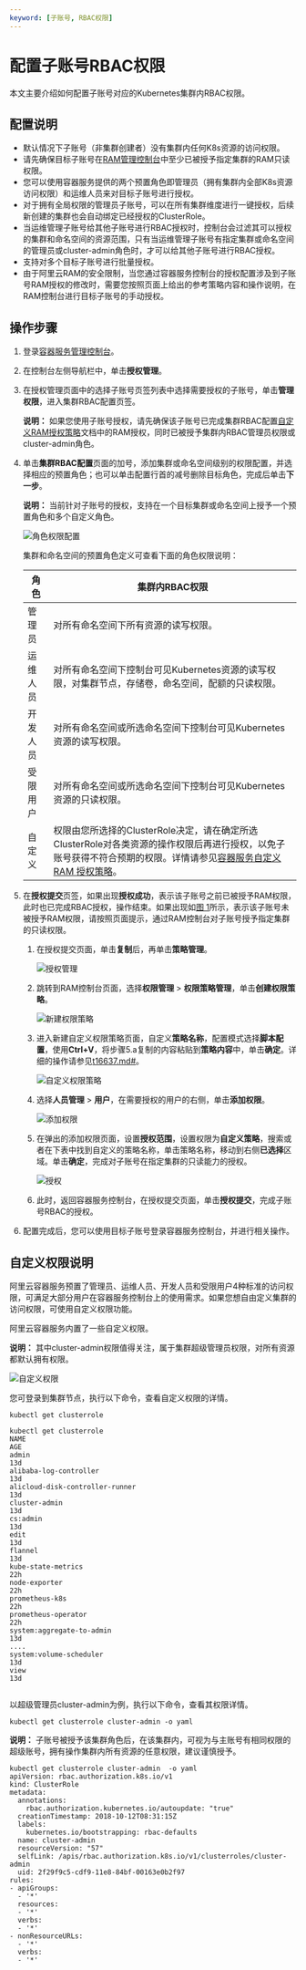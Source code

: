 ```yaml
---
keyword: [子账号, RBAC权限]
---
```


# 配置子账号RBAC权限

本文主要介绍如何配置子账号对应的Kubernetes集群内RBAC权限。

## 配置说明

-   默认情况下子账号（非集群创建者）没有集群内任何K8s资源的访问权限。
-   请先确保目标子账号在[RAM管理控制台](https://ram.console.aliyun.com/)中至少已被授予指定集群的RAM只读权限。
-   您可以使用容器服务提供的两个预置角色即管理员（拥有集群内全部K8s资源访问权限）和运维人员来对目标子账号进行授权。
-   对于拥有全局权限的管理员子账号，可以在所有集群维度进行一键授权，后续新创建的集群也会自动绑定已经授权的ClusterRole。
-   当运维管理子账号给其他子账号进行RBAC授权时，控制台会过滤其可以授权的集群和命名空间的资源范围，只有当运维管理子账号有指定集群或命名空间的管理员或cluster-admin角色时，才可以给其他子账号进行RBAC授权。
-   支持对多个目标子账号进行批量授权。
-   由于阿里云RAM的安全限制，当您通过容器服务控制台的授权配置涉及到子账号RAM授权的修改时，需要您按照页面上给出的参考策略内容和操作说明，在RAM控制台进行目标子账号的手动授权。

## 操作步骤

1.  登录[容器服务管理控制台](https://cs.console.aliyun.com)。

2.  在控制台左侧导航栏中，单击**授权管理**。

3.  在授权管理页面中的选择子账号页签列表中选择需要授权的子账号，单击**管理权限**，进入集群RBAC配置页签。

    **说明：** 如果您使用子账号授权，请先确保该子账号已完成集群RBAC配置[自定义RAM授权策略](/cn.zh-CN/Kubernetes集群用户指南/授权管理/自定义RAM授权策略.md)文档中的RAM授权，同时已被授予集群内RBAC管理员权限或cluster-admin角色。

4.  单击**集群RBAC配置**页面的加号，添加集群或命名空间级别的权限配置，并选择相应的预置角色；也可以单击配置行首的减号删除目标角色，完成后单击**下一步**。

    **说明：** 当前针对子账号的授权，支持在一个目标集群或命名空间上授予一个预置角色和多个自定义角色。

    ![角色权限配置](https://static-aliyun-doc.oss-accelerate.aliyuncs.com/assets/img/zh-CN/0175659951/p10618.png)

    集群和命名空间的预置角色定义可查看下面的角色权限说明：

    |角色|集群内RBAC权限|
    |--|---------|
    |管理员|对所有命名空间下所有资源的读写权限。|
    |运维人员|对所有命名空间下控制台可见Kubernetes资源的读写权限，对集群节点，存储卷，命名空间，配额的只读权限。|
    |开发人员|对所有命名空间或所选命名空间下控制台可见Kubernetes资源的读写权限。|
    |受限用户|对所有命名空间或所选命名空间下控制台可见Kubernetes资源的只读权限。|
    |自定义|权限由您所选择的ClusterRole决定，请在确定所选ClusterRole对各类资源的操作权限后再进行授权，以免子账号获得不符合预期的权限。详情请参见[容器服务自定义 RAM 授权策略](/cn.zh-CN/Kubernetes集群用户指南/授权管理/自定义RAM授权策略.md)。|

5.  在**授权提交**页签，如果出现**授权成功**，表示该子账号之前已被授予RAM权限，此时也已完成RBAC授权，操作结束。如果出现如[图 1](#fig_554_7qb_33s)所示，表示该子账号未被授予RAM权限，请按照页面提示，通过RAM控制台对子账号授予指定集群的只读权限。

    1.  在授权提交页面，单击**复制**后，再单击**策略管理**。

        ![授权管理](../images/p44121.png "授权管理")

    2.  跳转到RAM控制台页面，选择**权限管理** \> **权限策略管理**，单击**创建权限策略**。

        ![新建权限策略](https://static-aliyun-doc.oss-accelerate.aliyuncs.com/assets/img/zh-CN/1175659951/p44133.png)

    3.  进入新建自定义权限策略页面，自定义**策略名称**，配置模式选择**脚本配置**，使用**Ctrl+V**，将步骤5.a复制的内容粘贴到**策略内容**中，单击**确定**。详细的操作请参见[t16637.md\#](/cn.zh-CN/Kubernetes集群用户指南/授权管理/自定义RAM授权策略.md)。

        ![自定义权限策略](https://static-aliyun-doc.oss-accelerate.aliyuncs.com/assets/img/zh-CN/1175659951/p44122.png)

    4.  选择**人员管理** \> **用户**，在需要授权的用户的右侧，单击**添加权限**。

        ![添加权限](https://static-aliyun-doc.oss-accelerate.aliyuncs.com/assets/img/zh-CN/1175659951/p44124.png)

    5.  在弹出的添加权限页面，设置**授权范围**，设置权限为**自定义策略**，搜索或者在下表中找到自定义的策略名称，单击策略名称，移动到右侧**已选择**区域。单击**确定**，完成对子账号在指定集群的只读能力的授权。

        ![授权](https://static-aliyun-doc.oss-accelerate.aliyuncs.com/assets/img/zh-CN/1175659951/p44125.png)

    6.  此时，返回容器服务控制台，在授权提交页面，单击**授权提交**，完成子账号RBAC的授权。

6.  配置完成后，您可以使用目标子账号登录容器服务控制台，并进行相关操作。


## 自定义权限说明

阿里云容器服务预置了管理员、运维人员、开发人员和受限用户4种标准的访问权限，可满足大部分用户在容器服务控制台上的使用需求。如果您想自由定义集群的访问权限，可使用自定义权限功能。

阿里云容器服务内置了一些自定义权限。

**说明：** 其中cluster-admin权限值得关注，属于集群超级管理员权限，对所有资源都默认拥有权限。

![自定义权限](https://static-aliyun-doc.oss-accelerate.aliyuncs.com/assets/img/zh-CN/1175659951/p14375.png)

您可登录到集群节点，执行以下命令，查看自定义权限的详情。

`kubectl get clusterrole`

```
kubectl get clusterrole
NAME                                                                   AGE
admin                                                                  13d
alibaba-log-controller                                                 13d
alicloud-disk-controller-runner                                        13d
cluster-admin                                                          13d
cs:admin                                                               13d
edit                                                                   13d
flannel                                                                13d
kube-state-metrics                                                     22h
node-exporter                                                          22h
prometheus-k8s                                                         22h
prometheus-operator                                                    22h
system:aggregate-to-admin                                              13d
....  
system:volume-scheduler                                                13d
view                                                                   13d
            
```

以超级管理员cluster-admin为例，执行以下命令，查看其权限详情。

`kubectl get clusterrole cluster-admin -o yaml`

**说明：** 子账号被授予该集群角色后，在该集群内，可视为与主账号有相同权限的超级账号，拥有操作集群内所有资源的任意权限，建议谨慎授予。

```
kubectl get clusterrole cluster-admin  -o yaml
apiVersion: rbac.authorization.k8s.io/v1
kind: ClusterRole
metadata:
  annotations:
    rbac.authorization.kubernetes.io/autoupdate: "true"
  creationTimestamp: 2018-10-12T08:31:15Z
  labels:
    kubernetes.io/bootstrapping: rbac-defaults
  name: cluster-admin
  resourceVersion: "57"
  selfLink: /apis/rbac.authorization.k8s.io/v1/clusterroles/cluster-admin
  uid: 2f29f9c5-cdf9-11e8-84bf-00163e0b2f97
rules:
- apiGroups:
  - '*'
  resources:
  - '*'
  verbs:
  - '*'
- nonResourceURLs:
  - '*'
  verbs:
  - '*'
```

